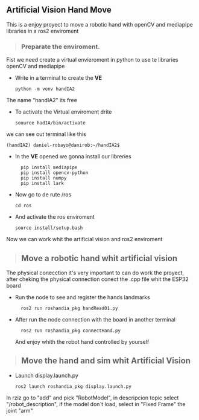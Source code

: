 ## Artificial Vision Hand Move

This is a enjoy proyect to move a robotic hand with openCV and mediapipe libraries in a ros2 enviroment

>### Preparate the enviroment.
Fist we need create a virtual envieroment in python to use te libraries openCV and mediapipe
- Write in a terminal to create the **VE**

      python -m venv handIA2
The name "handIA2" its free
- To activate the Virtual enviroment drite

      souurce hadIA/bin/activate
we can see out terminal like this

`(handIA2) daniel-robayo@danirob:~/handIA2$`

      
- In the **VE** opened we gonna install our libreries
  
        pip install mediapipe
        pip install opencv-python
        pip install numpy
        pip install lark
- Now go to de rute /ros

      cd ros
- And activate the ros enviroment 

      source install/setup.bash
Now we can work whit the artificial vision and ros2 enviroment


> ## Move a robotic hand whit artificial vision

The physical conecction it's very important to can do work the proyect, after cheking the physical connection conect the .cpp file whit the ESP32 board

- Run the node to see and register the hands landmarks

        ros2 run roshandia_pkg handRead01.py
- After run the node connection with the board in another terminal

        ros2 run roshandia_pkg connectHand.py
  And enjoy whith the robot hand controlled by yourself

> ## Move the hand and sim whit Artificial Vision

- Launch display.launch.py

      ros2 launch roshandia_pkg display.launch.py

In rziz go to "add" and pick "RobotModel", in descripcion topic select "/robot_description", if the model don´t load, select in "Fixed Frame" the joint "arm"

      




